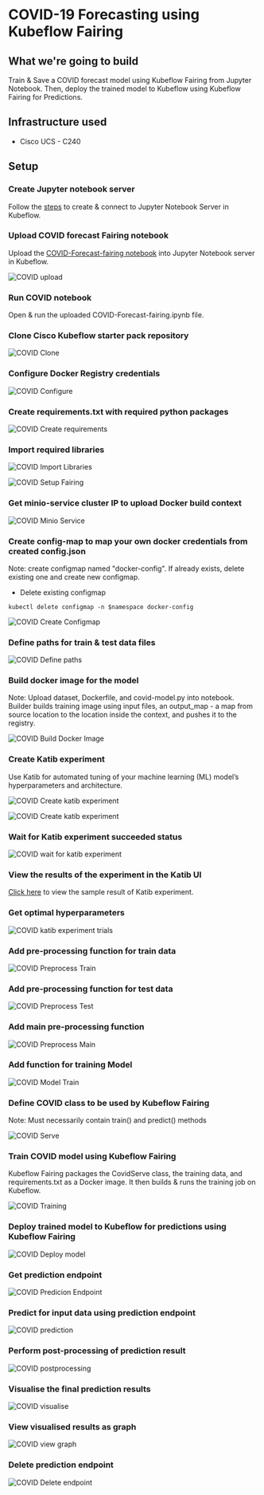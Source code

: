 # COVID-19 Forecasting using Kubeflow Fairing 

## What we're going to build

Train & Save a COVID forecast model using Kubeflow Fairing from Jupyter Notebook. Then, deploy the trained model to Kubeflow using Kubeflow Fairing for Predictions.


## Infrastructure used

* Cisco UCS - C240


## Setup


### Create Jupyter notebook server

Follow the [steps](./../notebook#create--connect-to-jupyter-notebook-server) to create & connect to Jupyter Notebook Server in Kubeflow.

### Upload COVID forecast Fairing notebook

Upload the [COVID-Forecast-fairing notebook](./COVID-Forecast-fairing.ipynb) into Jupyter Notebook server in Kubeflow.

![COVID upload](pictures/0_upload_notebook.png)


### Run COVID notebook

Open & run the uploaded COVID-Forecast-fairing.ipynb file.


### Clone Cisco Kubeflow starter pack repository

![COVID Clone](pictures/1_clone_repo.png)


### Configure Docker Registry credentials 

![COVID Configure](pictures/2_configure_docker_credentials.png)

### Create requirements.txt with required python packages

![COVID Create requirements](pictures/3_create_requirements_file.png)

### Import required libraries

![COVID Import Libraries](pictures/4_import_python_libraries.png)

![COVID Setup Fairing](pictures/5_setup_kf_fairing.png)

### Get minio-service cluster IP to upload Docker build context


![COVID Minio Service](pictures/6_minio_service_ip.png)

### Create config-map to map your own docker credentials from created config.json

Note: create configmap named "docker-config". If already exists, delete existing one and create new configmap.

* Delete existing configmap

```
kubectl delete configmap -n $namespace docker-config
```

![COVID Create Configmap](pictures/7_create_configmap.png)

### Define paths for train & test data files

![COVID Define paths](pictures/8_define_paths.png)

### Build docker image for the model
Note: Upload dataset, Dockerfile, and covid-model.py into notebook.
Builder builds training image using input files, an output_map - a map from source location to the location inside the context, and pushes it to the registry.

![COVID Build Docker Image](pictures/9_build_docker_image.png)


### Create Katib experiment
Use Katib for automated tuning of your machine learning (ML) model’s hyperparameters and architecture.

![COVID Create katib experiment](pictures/10_create_katib_experiment.png)

![COVID Create katib experiment](pictures/11_create_katib_experiment1.png)

### Wait for Katib experiment succeeded status

![COVID wait for katib experiment](pictures/12_wait_for_experiment_succeeded.png)

### View the results of the experiment in the Katib UI

[Click here](Katib.md) to view the sample result of Katib experiment.

### Get optimal hyperparameters

![COVID katib experiment trials](pictures/13_get_optimal_hyperparameters.png)


### Add pre-processing function for train data

![COVID Preprocess Train](pictures/14_preprocess_train.png)

### Add pre-processing function for test data

![COVID Preprocess Test](pictures/15_preprocess_test.png)


### Add main pre-processing function

![COVID Preprocess Main](pictures/16_preprocess_main.png)


### Add function for training Model

![COVID Model Train](pictures/17_train_model_function.png)


### Define COVID class to be used by Kubeflow Fairing

Note: Must necessarily contain train() and predict() methods


![COVID Serve](pictures/18_define_covid_serve.png)


### Train COVID model using Kubeflow Fairing

Kubeflow Fairing packages the CovidServe class, the training data, and requirements.txt as a Docker image. 
It then builds & runs the training job on Kubeflow.

![COVID Training](pictures/19_training_using_fairing.png)

### Deploy trained model to Kubeflow for predictions using Kubeflow Fairing

![COVID Deploy model](pictures/20_deploy_trained_model_for_prediction.png)


### Get prediction endpoint

![COVID Predicion Endpoint](pictures/21_get_prediction_endpoint.png)

### Predict for input data using prediction endpoint

![COVID prediction](pictures/22_prediction.png)

### Perform post-processing of prediction result

![COVID postprocessing](pictures/23_postprocessing.png)

### Visualise the final prediction results

![COVID visualise](pictures/24_visualising.png)

### View visualised results as graph

![COVID view graph](pictures/25_view_graph.png)

### Delete prediction endpoint

![COVID Delete endpoint](pictures/26_delete_endpoint.png)



